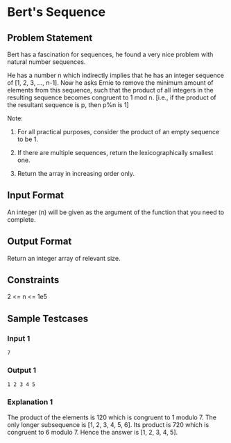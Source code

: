 # Bert's Sequence

## Problem Statement

Bert has a fascination for sequences, he found a very nice problem with natural number sequences.

He has a number n which indirectly implies that he has an integer sequence of [1, 2, 3, ..., n-1]. Now he asks Ernie to remove the minimum amount of elements from this sequence, such that the product of all integers in the resulting sequence becomes congruent to 1 mod n. [i.e., if the product of the resultant sequence is p, then p%n is 1]

Note:

1. For all practical purposes, consider the product of an empty sequence to be 1.

2. If there are multiple sequences, return the lexicographically smallest one.

3. Return the array in increasing order only.

## Input Format

An integer (n) will be given as the argument of the function that you need to complete.

## Output Format

Return an integer array of relevant size.

## Constraints

2 <= n <= 1e5

## Sample Testcases

### Input 1

```
7
```

### Output 1

```
1 2 3 4 5
```

### Explanation 1

The product of the elements is 120 which is congruent to 1 modulo 7. The only longer subsequence is [1, 2, 3, 4, 5, 6]. Its product is 720 which is congruent to 6 modulo 7. Hence the answer is [1, 2, 3, 4, 5].
